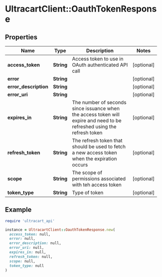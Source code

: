 # UltracartClient::OauthTokenResponse

## Properties

| Name | Type | Description | Notes |
| ---- | ---- | ----------- | ----- |
| **access_token** | **String** | Access token to use in OAuth authenticated API call | [optional] |
| **error** | **String** |  | [optional] |
| **error_description** | **String** |  | [optional] |
| **error_uri** | **String** |  | [optional] |
| **expires_in** | **String** | The number of seconds since issuance when the access token will expire and need to be refreshed using the refresh token | [optional] |
| **refresh_token** | **String** | The refresh token that should be used to fetch a new access token when the expiration occurs | [optional] |
| **scope** | **String** | The scope of permissions associated with teh access token | [optional] |
| **token_type** | **String** | Type of token | [optional] |

## Example

```ruby
require 'ultracart_api'

instance = UltracartClient::OauthTokenResponse.new(
  access_token: null,
  error: null,
  error_description: null,
  error_uri: null,
  expires_in: null,
  refresh_token: null,
  scope: null,
  token_type: null
)
```

